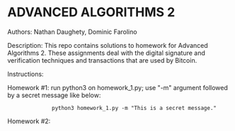 ADVANCED ALGORITHMS 2
============================================================================================================

Authors: Nathan Daughety, Dominic Farolino

Description: This repo contains solutions to homework for Advanced Algorithms 2.  These assignments deal with 
             the digital signature and verification techniques and transactions that are used by Bitcoin.

Instructions: 


  Homework #1: run python3 on homework_1.py; use "-m" argument followed by a secret message like below:
        
                  python3 homework_1.py -m "This is a secret message."

  Homework #2: 
